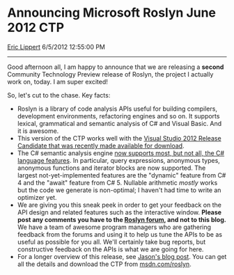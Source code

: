 <div id="page">

# Announcing Microsoft Roslyn June 2012 CTP

[Eric Lippert](https://social.msdn.microsoft.com/profile/Eric%20Lippert) 6/5/2012 12:55:00 PM

-----

<div id="content">

Good afternoon all, I am happy to announce that we are releasing a **second** Community Technology Preview release of Roslyn, the project I actually work on, today. I am super excited\!

So, let's cut to the chase. Key facts:

<div class="mine">

  - Roslyn is a library of code analysis APIs useful for building compilers, development environments, refactoring engines and so on. It supports lexical, grammatical and semantic analysis of C\# and Visual Basic. And it is awesome.
  - This version of the CTP works well with the [Visual Studio 2012 Release Candidate that was recently made available for download](http://msdn.microsoft.com/en-us/vstudio/bb984878.aspx).
  - The C\# semantic analysis engine [now supports most, but not all, the C\# language features](http://social.msdn.microsoft.com/Forums/en-US/roslyn/thread/f5adeaf0-49d0-42dc-861b-0f6ffd731825). In particular, query expressions, anonymous types, anonymous functions and iterator blocks are now supported. The largest not-yet-implemented features are the "dynamic" feature from C\# 4 and the "await" feature from C\# 5. Nullable arithmetic *mostly* works but the code we generate is non-optimal; I haven't had time to write an optimizer yet.
  - We are giving you this sneak peek in order to get your feedback on the API design and related features such as the interactive window. **Please post any comments you have to the [Roslyn forum](http://social.msdn.microsoft.com/forums/en-us/roslyn), and not to this blog.** We have a team of awesome program managers who are gathering feedback from the forums and using it to help us tune the APIs to be as useful as possible for you all. We'll certainly take bug reports, but constructive feedback on the APIs is what we are going for here.
  - For a longer overview of this release, see [Jason's blog post](http://blogs.msdn.com/b/jasonz/archive/2012/06/05/announcing-microsoft-roslyn-june-2012-ctp.aspx). You can get all the details and download the CTP from [msdn.com/roslyn](http://msdn.com/roslyn).

</div>

</div>

</div>

